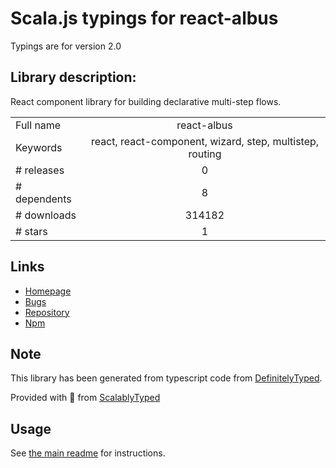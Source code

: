 
# Scala.js typings for react-albus

Typings are for version 2.0

## Library description:
React component library for building declarative multi-step flows.

|                    |                 |
| ------------------ | :-------------: |
| Full name          | react-albus |
| Keywords           | react, react-component, wizard, step, multistep, routing |
| # releases         | 0 |
| # dependents       | 8 |
| # downloads        | 314182 |
| # stars            | 1 |

## Links
- [Homepage](https://github.com/americanexpress/react-albus#readme)
- [Bugs](https://github.com/americanexpress/react-albus/issues)
- [Repository](https://github.com/americanexpress/react-albus)
- [Npm](https://www.npmjs.com/package/react-albus)
    


## Note
This library has been generated from typescript code from [DefinitelyTyped](https://definitelytyped.org).

Provided with :purple_heart: from [ScalablyTyped](https://github.com/oyvindberg/ScalablyTyped)

## Usage
See [the main readme](../../readme.md) for instructions.


